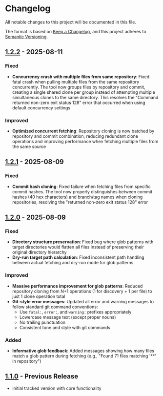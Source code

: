 # Changelog

All notable changes to this project will be documented in this file.

The format is based on [Keep a Changelog](https://keepachangelog.com/en/1.0.0/),
and this project adheres to [Semantic Versioning](https://semver.org/spec/v2.0.0.html).

## [1.2.2] - 2025-08-11

### Fixed
- **Concurrency crash with multiple files from same repository**: Fixed fatal crash when pulling multiple files from the same repository concurrently. The tool now groups files by repository and commit, creating a single shared clone per group instead of attempting multiple simultaneous clones to the same directory. This resolves the "Command returned non-zero exit status 128" error that occurred when using default concurrency settings

### Improved
- **Optimized concurrent fetching**: Repository cloning is now batched by repository and commit combination, reducing redundant clone operations and improving performance when fetching multiple files from the same source

## [1.2.1] - 2025-08-09

### Fixed
- **Commit hash cloning**: Fixed failure when fetching files from specific commit hashes. The tool now properly distinguishes between commit hashes (40 hex characters) and branch/tag names when cloning repositories, resolving the "returned non-zero exit status 128" error

## [1.2.0] - 2025-08-09

### Fixed
- **Directory structure preservation**: Fixed bug where glob patterns with target directories would flatten all files instead of preserving their original directory hierarchy
- **Dry-run target path calculation**: Fixed inconsistent path handling between actual fetching and dry-run mode for glob patterns

### Improved
- **Massive performance improvement for glob patterns**: Reduced repository cloning from N+1 operations (1 for discovery + 1 per file) to just 1 clone operation total
- **Git-style error messages**: Updated all error and warning messages to follow standard git command conventions:
  - Use `fatal:`, `error:`, and `warning:` prefixes appropriately
  - Lowercase message text (except proper nouns)
  - No trailing punctuation
  - Consistent tone and style with git commands

### Added
- **Informative glob feedback**: Added messages showing how many files match a glob pattern during fetching (e.g., "Found 71 files matching '**' in repository")

## [1.1.0] - Previous Release
- Initial tracked version with core functionality

[1.2.2]: https://github.com/andrewmcwatters/git-fetch-file/compare/v1.2.1...v1.2.2
[1.2.1]: https://github.com/andrewmcwatters/git-fetch-file/compare/v1.2.0...v1.2.1
[1.2.0]: https://github.com/andrewmcwatters/git-fetch-file/compare/v1.1.0...v1.2.0
[1.1.0]: https://github.com/andrewmcwatters/git-fetch-file/releases/tag/v1.1.0
